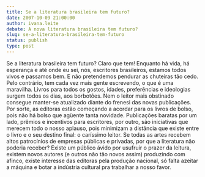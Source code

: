 ```yaml
---
title: Se a literatura brasileira tem futuro?
date: 2007-10-09 21:00:00
author: ivana.leite
debate: A nova literatura brasileira tem futuro?
slug: se-a-literatura-brasileira-tem-futuro
status: publish 
type: post
---
```


Se a literatura brasileira tem futuro? Claro que tem! Enquanto há vida, há esperança e até onde eu sei, nós, escritores brasileiros, estamos todos vivos e passamos bem. E não pretendemos pendurar as chuteiras tão cedo. Pelo contrário, tem cada vez mais gente escrevendo, o que é uma maravilha. Livros para todos os gostos, idades, preferências e ideologias surgem todos os dias, aos borbotões. Nem o leitor mais obstinado consegue manter-se atualizado diante do frenesi das novas publicações. Por sorte, as editoras estão começando a acordar para os livros de bolso, pois não há bolso que agüente tanta novidade. Publicações baratas por um lado, prêmios e incentivos para escritores, por outro, são iniciativas que merecem todo o nosso aplauso, pois minimizam a distância que existe entre o livro e o seu destino final: o caríssimo leitor. Se todas as artes recebem altos patrocínios de empresas públicas e privadas, por que a literatura não poderia receber? Existe um público ávido por usufruir o prazer da leitura, existem novos autores (e outros não tão novos assim) produzindo com afinco, existe interesse das editoras pela produção nacional, só falta azeitar a máquina e botar a indústria cultural pra trabalhar a nosso favor.  

